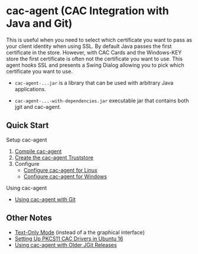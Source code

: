 cac-agent (CAC Integration with Java and Git)
================

This is useful when you need to select which certificate
you want to pass as your client identity when using
SSL. By default Java passes the first certificate in the
store. However, with CAC Cards and the Windows-KEY store
the first certificate is often not the certificate you
want to use. This agent hooks SSL and presents a Swing
Dialog allowing you to pick which certificate you want
to use.

* ```cac-agent-...jar``` is a library that can be used with arbitrary Java applications.

* ```cac-agent-...-with-dependencies.jar``` executable jar that contains both jgit and cac-agent.


Quick Start
----------------

Setup cac-agent

1. [Compile cac-agent](Compile-cac-agent.md)
2. [Create the cac-agent Truststore](Create-the-cac-agent-Truststore.md)
3. Configure
	* [Configure cac-agent for Linux](Configure-cac-agent-for-Linux.md)
	* [Configure cac-agent for Windows](Configure-cac-agent-for-Windows.md)

Using cac-agent

* [Using cac-agent with Git](Using-cac-agent-with-Git.md)


Other Notes
----------------

* [Text-Only Mode](Text-Only-Mode.md) (instead of a the graphical interface)
* [Setting Up PKCS11 CAC Drivers in Ubuntu 16](Setting-Up-PKCS11-CAC-Drivers-in-Ubuntu-16.md)
* [Using cac-agent with Older JGit Releases](Using-cac-agent-with-Older-JGit-Releases.md)
